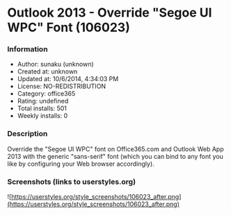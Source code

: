 # Outlook 2013 - Override "Segoe UI WPC" Font (106023)

### Information
- Author: sunaku (unknown)
- Created at: unknown
- Updated at: 10/6/2014, 4:34:03 PM
- License: NO-REDISTRIBUTION
- Category: office365
- Rating: undefined
- Total installs: 501
- Weekly installs: 0


### Description
Override the "Segoe UI WPC" font on Office365.com and Outlook Web App 2013 with the generic "sans-serif" font (which you can bind to any font you like by configuring your Web browser accordingly).


### Screenshots (links to userstyles.org)
![https://userstyles.org/style_screenshots/106023_after.png](https://userstyles.org/style_screenshots/106023_after.png)


